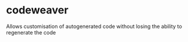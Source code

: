 # codeweaver
Allows customisation of autogenerated code without losing the ability to regenerate the code
